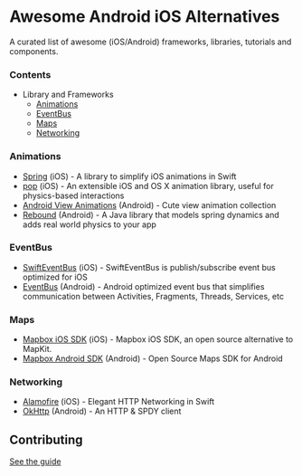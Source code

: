 # Awesome Android iOS Alternatives
A curated list of awesome (iOS/Android) frameworks, libraries, tutorials and components.

### Contents
  - Library and Frameworks
      - [Animations](#animations)
      - [EventBus](#eventbus)
      - [Maps](#maps)
      - [Networking](#networking)

### Animations
  * [Spring](https://github.com/MengTo/Spring) (iOS) - A library to simplify iOS animations in Swift
  * [pop](https://github.com/facebook/pop) (iOS) - An extensible iOS and OS X animation library, useful for physics-based interactions
  * [Android View Animations](https://github.com/daimajia/AndroidViewAnimations) (Android) - Cute view animation collection
  * [Rebound](https://github.com/facebook/rebound) (Android) - A Java library that models spring dynamics and adds real world physics to your app

### EventBus
  * [SwiftEventBus](https://github.com/cesarferreira/SwiftEventBus) (iOS) - SwiftEventBus is publish/subscribe event bus optimized for iOS
  * [EventBus](https://github.com/greenrobot/EventBus) (Android) - Android optimized event bus that simplifies communication between Activities, Fragments, Threads, Services, etc

### Maps
  * [Mapbox iOS SDK](https://github.com/mapbox/mapbox-ios-sdk) (iOS) - Mapbox iOS SDK, an open source alternative to MapKit.
  * [Mapbox Android SDK](https://github.com/mapbox/mapbox-android-sdk) (Android) - Open Source Maps SDK for Android

### Networking
  * [Alamofire](https://github.com/Alamofire/Alamofire) (iOS) - Elegant HTTP Networking in Swift
  * [OkHttp](http://square.github.io/okhttp/) (Android) - An HTTP & SPDY client

## Contributing
[See the guide](https://github.com/alexandref93/awesome-android-ios-alternatives/blob/master/CONTRIBUTING.md)
